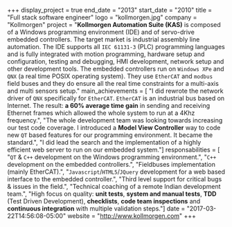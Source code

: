+++
display_project = true
end_date = "2013"
start_date = "2010"
title = "Full stack software engineer"
logo = "kollmorgen.jpg"
company = "Kollmorgen"
project = "**Kollmorgen Automation Suite (KAS)** is composed of a Windows programming environment (IDE) and of servo-drive embedded controllers. The target market is industrial assembly line automation. The IDE supports all `IEC 61131-3` (PLC) programming languages and is fully integrated with motion programming, hardware setup and configuration, testing and debugging, HMI development, network setup and other development tools. The embedded controllers run on `Windows XPe` and `QNX` (a real time POSIX operating system). They use `EtherCAT` and `modbus` field buses and they do ensure all the real time constraints for a multi-axis and multi sensors setup."
main_achievements = [
  "I did rewrote the network driver of `QNX` specifically for `EtherCAT`. `EtherCAT` is an industrial bus based on Internet. The result: **a 60% average time gain** in sending and receiving Ethernet frames which allowed the whole system to run at a 4Khz frequency.",
  "The whole development team was looking towards increasing our test code coverage. I introduced a **Model View Controller** way to code new `QT` based features for our programming environment. It became the standard.",
  "I did lead the search and the implementation of a highly efficient web server to run on our embedded system."]
responsabilities = [
  "`QT` & `C++` development on the Windows programming environment.",
  "`C++` development on the embedded controllers.",
  "Fieldbuses implementation (mainly EtherCAT).",
  "`Javascript`/`HTML5`/`JQuery` development for a web based interface to the embedded controller.",
  "Third level support for critical bugs & issues in the field.",
  "Technical coaching of a remote Indian development team.",
  "High focus on quality: **unit tests**, **system and manual tests**, **TDD** (Test Driven Development), **checklists**, **code team inspections** and **continuous integration** with multiple validation steps."]
date = "2017-03-22T14:56:08-05:00"
website = "http://www.kollmorgen.com"
+++
